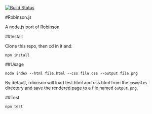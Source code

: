 [![Build Status](https://travis-ci.org/yanhick/robinson.js.svg)](https://travis-ci.org/yanhick/robinson.js)

#Robinson.js

A node.js port of [Robinson](https://github.com/mbrubeck/robinson)

##Install

Clone this repo, then cd in it and:

```
npm install
```

##Usage

```
node index --html file.html --css file.css --output file.png
```

By default, robinson will load test.html and css.html from the ```examples``` directory and
save the rendered page to a file named ```output.png```.

##Test

```
npm test
```
